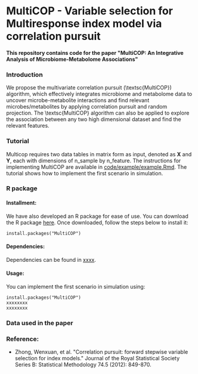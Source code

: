 # MultiCOP - Variable selection for Multiresponse index model via correlation pursuit 

**This repository contains code for the paper "MultiCOP: An Integrative Analysis of Microbiome-Metabolome Associations"**


### Introduction

We propose the multivariate correlation pursuit (\textsc{MultiCOP}) algorithm, which effectively integrates microbiome and metabolome data to uncover microbe-metabolite interactions and find relevant microbes/metabolites by applying correlation pursuit and random projection. The \textsc{MultiCOP} algorithm can also be applied to explore the association between any two high dimensional dataset and find the relevant features. 


### Tutorial

Multicop requires two data tables in matrix form as input, denoted as **X** and **Y**, each with dimensions of n_sample by n_feature. The instructions for implementing MultiCOP are available in [code/example/example.Rmd](https://github.com/zoey114/MultiCOP/blob/main/code/example/example.Rmd). The tutorial shows how to implement the first scenario in simulation.


### R package

#### Installment:
We have also developed an R package for ease of use. You can download the R package [here](xxxxxxxxxxx). Once downloaded, follow the steps below to install it:

```{r}
install.packages("MultiCOP")
```

#### Dependencies:

Dependencies can be found in [xxxx](xxxxxx).


#### Usage:

You can implement the first scenario in simulation using:

```{r}
install.packages("MultiCOP")
xxxxxxxx
xxxxxxxx
```


### Data used in the paper



### Reference:
  - Zhong, Wenxuan, et al. "Correlation pursuit: forward stepwise variable selection for index models." Journal of the Royal Statistical Society Series B: Statistical Methodology 74.5 (2012): 849-870.


